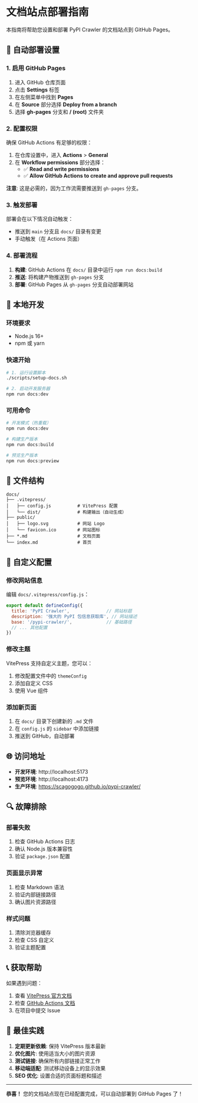 # 文档站点部署指南

本指南将帮助您设置和部署 PyPI Crawler 的文档站点到 GitHub Pages。

## 🚀 自动部署设置

### 1. 启用 GitHub Pages

1. 进入 GitHub 仓库页面
2. 点击 **Settings** 标签
3. 在左侧菜单中找到 **Pages**
4. 在 **Source** 部分选择 **Deploy from a branch**
5. 选择 **gh-pages** 分支和 **/ (root)** 文件夹

### 2. 配置权限

确保 GitHub Actions 有足够的权限：

1. 在仓库设置中，进入 **Actions** > **General**
2. 在 **Workflow permissions** 部分选择：
   - ✅ **Read and write permissions**
   - ✅ **Allow GitHub Actions to create and approve pull requests**

**注意**: 这是必需的，因为工作流需要推送到 `gh-pages` 分支。

### 3. 触发部署

部署会在以下情况自动触发：
- 推送到 `main` 分支且 `docs/` 目录有变更
- 手动触发（在 Actions 页面）

### 4. 部署流程

1. **构建**: GitHub Actions 在 `docs/` 目录中运行 `npm run docs:build`
2. **推送**: 将构建产物推送到 `gh-pages` 分支
3. **部署**: GitHub Pages 从 `gh-pages` 分支自动部署网站

## 🔧 本地开发

### 环境要求

- Node.js 16+ 
- npm 或 yarn

### 快速开始

```bash
# 1. 运行设置脚本
./scripts/setup-docs.sh

# 2. 启动开发服务器
npm run docs:dev
```

### 可用命令

```bash
# 开发模式（热重载）
npm run docs:dev

# 构建生产版本
npm run docs:build

# 预览生产版本
npm run docs:preview
```

## 📁 文件结构

```
docs/
├── .vitepress/
│   ├── config.js          # VitePress 配置
│   └── dist/              # 构建输出（自动生成）
├── public/
│   ├── logo.svg           # 网站 Logo
│   └── favicon.ico        # 网站图标
├── *.md                   # 文档页面
└── index.md               # 首页
```

## 🎨 自定义配置

### 修改网站信息

编辑 `docs/.vitepress/config.js`：

```js
export default defineConfig({
  title: 'PyPI Crawler',              // 网站标题
  description: '强大的 PyPI 包信息获取库', // 网站描述
  base: '/pypi-crawler/',             // 基础路径
  // ... 其他配置
})
```

### 修改主题

VitePress 支持自定义主题，您可以：

1. 修改配置文件中的 `themeConfig`
2. 添加自定义 CSS
3. 使用 Vue 组件

### 添加新页面

1. 在 `docs/` 目录下创建新的 `.md` 文件
2. 在 `config.js` 的 `sidebar` 中添加链接
3. 推送到 GitHub，自动部署

## 🌐 访问地址

- **开发环境**: http://localhost:5173
- **预览环境**: http://localhost:4173  
- **生产环境**: https://scagogogo.github.io/pypi-crawler/

## 🔍 故障排除

### 部署失败

1. 检查 GitHub Actions 日志
2. 确认 Node.js 版本兼容性
3. 验证 `package.json` 配置

### 页面显示异常

1. 检查 Markdown 语法
2. 验证内部链接路径
3. 确认图片资源路径

### 样式问题

1. 清除浏览器缓存
2. 检查 CSS 自定义
3. 验证主题配置

## 📞 获取帮助

如果遇到问题：

1. 查看 [VitePress 官方文档](https://vitepress.dev/)
2. 检查 [GitHub Actions 文档](https://docs.github.com/en/actions)
3. 在项目中提交 Issue

## 🎯 最佳实践

1. **定期更新依赖**: 保持 VitePress 版本最新
2. **优化图片**: 使用适当大小的图片资源
3. **测试链接**: 确保所有内部链接正常工作
4. **移动端适配**: 测试移动设备上的显示效果
5. **SEO 优化**: 设置合适的页面标题和描述

---

**恭喜！** 您的文档站点现在已经配置完成，可以自动部署到 GitHub Pages 了！
